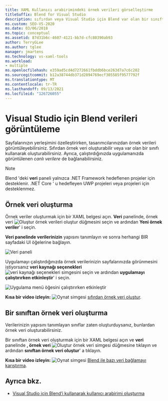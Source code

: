 ```yaml
---
title: XAML Kullanıcı arabirimindeki örnek verileri görselleştirme
titleSuffix: Blend for Visual Studio
description: sıfırdan veya Visual Studio için Blend var olan bir sınıftan örnek veri oluşturmayı öğrenin.
ms.custom: SEO-VS-2020
ms.date: 03/06/2018
ms.topic: conceptual
ms.assetid: 87d31b6c-4607-4121-bb7d-cfc80390ab93
author: TerryGLee
ms.author: tglee
manager: jmartens
ms.technology: vs-xaml-tools
ms.workload:
- multiple
ms.openlocfilehash: e359ad5cd4d7272661fbddb6bce263d7a7c6c202
ms.sourcegitcommit: b12a38744db371d2894769ecf305585f9577792f
ms.translationtype: MT
ms.contentlocale: tr-TR
ms.lasthandoff: 09/13/2021
ms.locfileid: "126726055"
---
```

# <a name="display-data-in-blend-for-visual-studio"></a>Visual Studio için Blend verileri görüntüleme

Sayfalarınızın yerleşimini özelleştirirken, tasarımcılarınızdan örnek verileri görüntüleyebilirsiniz. Sıfırdan örnek veri oluşturabilir veya var olan bir sınıfı kullanarak oluşturabilirsiniz. Ayrıca, çalıştırdığınızda uygulamanızda görüntülenen *canlı verilere* de bağlanabilirsiniz.

> [!NOTE]
> Blend 'deki **veri** paneli yalnızca .NET Framework hedeflenen projeler için desteklenir. .NET Core ' u hedefleyen UWP projeleri veya projeleri için desteklenmez.

## <a name="generate-sample-data"></a>Örnek veri oluşturma

Örnek veriler oluşturmak için bir XAML belgesi açın. **Veri** panelinde, örnek veri  ![ Oluştur örnek verileri oluştur ](../designers/media/30540d76-7256-43ce-b5d9-4b2edf3d339f.png) düğmesini seçin ve ardından **Yeni örnek veriler**' i seçin.

**Veri panelinde verilerinizin** yapısını tanımlayın ve sonra herhangi BIR sayfadaki UI öğelerine bağlayın.

![Veri paneli](../designers/media/496d7ebc-fe46-42f6-95a8-57b0e5be5d49.png)

Uygulamayı çalıştırdığınızda örnek verilerinizin sayfalarınızda görünmesini istiyorsanız **veri kaynağı seçenekleri** ![ veri kaynağı seçenekleri simgesini seçin ](../designers/media/ae1fd260-4f84-420d-b196-45fde357d81d.png) ve ardından **uygulamayı çalıştırırken etkinleştir**' i seçin.

![Uygulama menü öğesini çalıştırırken etkinleştir](../designers/media/05d5356d-91bb-4e6b-b3f7-29b76852c4b3.png)

**Kısa bir video izleyin:** ![ Oynat simgesi ](../designers/media/bldadminconsoleinitialconfigicon.PNG) [sıfırdan örnek veri oluştur](https://www.bing.com/videos/search?q=blend%20data&qs=n&form=QBVR&pq=blend%20data&sc=8-7&sp=-1&sk=#view=detail&mid=F8F2449A76956D480FD2F8F2449A76956D480FD2&preserve-view=true).

## <a name="generate-sample-data-from-a-class"></a>Bir sınıftan örnek veri oluşturma

Verilerinizin yapısını tanımlayan sınıflar zaten oluşturduysanız, bunlardan örnek veri oluşturabilirsiniz.

Bir sınıftan örnek veri oluşturmak için bir XAML belgesi açın ve **veri** panelinde **, örnek veri** ![ Oluştur örnek veri simgesi ](../designers/media/30540d76-7256-43ce-b5d9-4b2edf3d339f.png) düğmesine tıklayın ve ardından **sınıftan örnek veri oluştur**' a tıklayın.

**Kısa bir video izleyin:** ![ Oynat simgesi ](../designers/media/bldadminconsoleinitialconfigicon.PNG) [Blend ile bazı veri bağlamayı karıştırma](https://www.youtube.com/watch?v=LSwPB6CAvjg).

## <a name="see-also"></a>Ayrıca bkz.

- [Visual Studio için Blend’i kullanarak kullanıcı arabirimi oluşturma](../xaml-tools/creating-a-ui-by-using-blend-for-visual-studio.md)